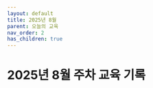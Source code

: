 ```yaml
---
layout: default
title: 2025년 8월
parent: 오늘의 교육
nav_order: 2
has_children: true
---
```


# 2025년 8월 주차 교육 기록
